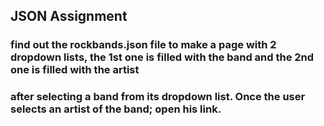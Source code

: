 ## JSON Assignment
### find out the rockbands.json file to make a page with 2 dropdown lists, the 1st one is filled with the band and the 2nd one is filled with the artist
### after selecting a band from its dropdown list. Once the user selects an artist of the band; open his link.
